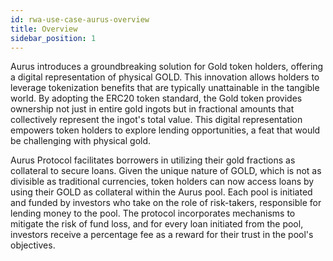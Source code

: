 ```yaml
---
id: rwa-use-case-aurus-overview
title: Overview
sidebar_position: 1
---
```


Aurus introduces a groundbreaking solution for Gold token holders, offering a digital representation of physical GOLD. This innovation allows holders to leverage tokenization benefits that are typically unattainable in the tangible world. By adopting the ERC20 token standard, the Gold token provides ownership not just in entire gold ingots but in fractional amounts that collectively represent the ingot's total value. This digital representation empowers token holders to explore lending opportunities, a feat that would be challenging with physical gold.

Aurus Protocol facilitates borrowers in utilizing their gold fractions as collateral to secure loans. Given the unique nature of GOLD, which is not as divisible as traditional currencies, token holders can now access loans by using their GOLD as collateral within the Aurus pool. Each pool is initiated and funded by investors who take on the role of risk-takers, responsible for lending money to the pool. The protocol incorporates mechanisms to mitigate the risk of fund loss, and for every loan initiated from the pool, investors receive a percentage fee as a reward for their trust in the pool's objectives.
